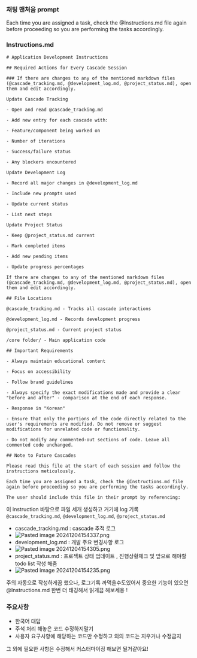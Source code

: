 ### 채팅 맨처음 prompt 
Each time you are assigned a task, check the @Instructions.md file again before proceeding so you are performing the tasks accordingly.

### Instructions.md
```
# Application Development Instructions

## Required Actions for Every Cascade Session

### If there are changes to any of the mentioned markdown files (@cascade_tracking.md, @development_log.md, @project_status.md), open them and edit accordingly.

Update Cascade Tracking

- Open and read @cascade_tracking.md

- Add new entry for each cascade with:

- Feature/component being worked on

- Number of iterations

- Success/failure status

- Any blockers encountered

Update Development Log

- Record all major changes in @development_log.md

- Include new prompts used

- Update current status

- List next steps

Update Project Status

- Keep @project_status.md current

- Mark completed items

- Add new pending items

- Update progress percentages

If there are changes to any of the mentioned markdown files (@cascade_tracking.md, @development_log.md, @project_status.md), open them and edit accordingly.

## File Locations

@cascade_tracking.md - Tracks all cascade interactions

@development_log.md - Records development progress

@project_status.md - Current project status

/core folder/ - Main application code

## Important Requirements

- Always maintain educational content

- Focus on accessibility

- Follow brand guidelines

- Always specify the exact modifications made and provide a clear "before and after" - comparison at the end of each response.

- Response in "Korean"

- Ensure that only the portions of the code directly related to the user's requirements are modified. Do not remove or suggest modifications for unrelated code or functionality.

- Do not modify any commented-out sections of code. Leave all commented code unchanged.

## Note to Future Cascades

Please read this file at the start of each session and follow the instructions meticulously.

Each time you are assigned a task, check the @Instructions.md file again before proceeding so you are performing the tasks accordingly.

The user should include this file in their prompt by referencing:
```
이 instruction 바탕으로 파일 세개 생성하고 거기에 log 기록
`@cascade_tracking.md`, `@development_log.md`, `@project_status.md`
- cascade_tracking.md : cascade 추적 로그 
- ![Pasted image 20241204154337.png](Pasted%20image%2020241204154337.png)
- development_log.md : 개발 주요 변경사항 로그 
- ![Pasted image 20241204154305.png](Pasted%20image%2020241204154305.png)
- project_status.md : 프로젝트 상태 업데이트 , 진행상황체크 및 앞으로 해야할  todo list 작성 해줌 
- ![Pasted image 20241204154235.png](Pasted%20image%2020241204154235.png)

주의 자동으로 작성하게끔 했으나, 로그기록 까먹을수도있어서 중요한 기능이 있으면 @Instructions.md 한번 더 태깅해서 읽게끔 해보세용 !

###  주요사항
- 한국어 대답 
- 주석 처리 해놓은 코드 수정하지말기
- 사용자 요구사항에 해당하는 코드만 수정하고 외의 코드는 지우거나 수정금지

그 외에 필요한 사항은 수정해서 커스터마이징 해보면 될거같아요! 

